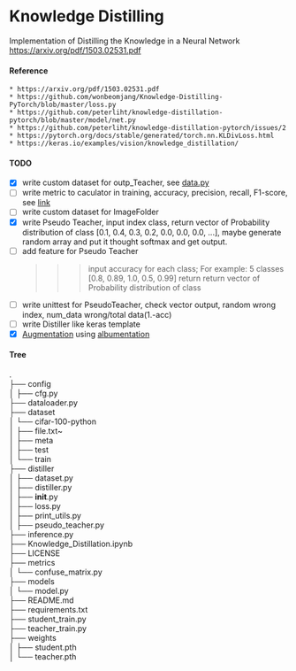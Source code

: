# Knowledge Distilling
Implementation of Distilling the Knowledge in a Neural Network https://arxiv.org/pdf/1503.02531.pdf

#### Reference
    * https://arxiv.org/pdf/1503.02531.pdf
    * https://github.com/wonbeomjang/Knowledge-Distilling-PyTorch/blob/master/loss.py
    * https://github.com/peterliht/knowledge-distillation-pytorch/blob/master/model/net.py
    * https://github.com/peterliht/knowledge-distillation-pytorch/issues/2
    * https://pytorch.org/docs/stable/generated/torch.nn.KLDivLoss.html
    * https://keras.io/examples/vision/knowledge_distillation/


#### TODO
- [x] write custom dataset for outp_Teacher, see [data.py](https://github.com/watson21/Knowledge-Distillation/blob/main/data.py#L74)
- [ ] write metric to caculator in training, accuracy, precision, recall, F1-score, see [link](https://machinelearningcoban.com/2017/08/31/evaluation/)
- [ ] write custom dataset for ImageFolder
- [x] write Pseudo Teacher, input index class, return vector of Probability distribution of class [0.1, 0.4, 0.3, 0.2, 0.0, 0.0, 0.0, ...], maybe generate random array and put it thought softmax and get output.
- [ ] add feature for Pseudo Teacher
    >>> input accuracy for each class; For example: 5 classes [0.8, 0.89, 1.0, 0.5, 0.99]
    >>> return return vector of Probability distribution of class
- [ ] write unittest for PseudoTeacher, check vector output, random wrong index, num_data wrong/total data(1.-acc)
- [ ] write Distiller like keras template
- [x] [Augmentation](https://journalofbigdata.springeropen.com/articles/10.1186/s40537-019-0197-0) using [albumentation](https://github.com/albumentations-team/albumentations) 
#### Tree   
.   
├── config   
│   ├── cfg.py   
├── dataloader.py   
├── dataset   
│   └── cifar-100-python   
│       ├── file.txt~   
│       ├── meta   
│       ├── test   
│       └── train   
├── distiller   
│   ├── dataset.py   
│   ├── distiller.py   
│   ├── __init__.py   
│   ├── loss.py    
│   ├── print_utils.py   
│   ├── pseudo_teacher.py   
├── inference.py   
├── Knowledge_Distillation.ipynb   
├── LICENSE   
├── metrics   
│   └── confuse_matrix.py   
├── models   
│   └── model.py   
├── README.md   
├── requirements.txt   
├── student_train.py   
├── teacher_train.py   
├── weights   
│   ├── student.pth   
│   └── teacher.pth

